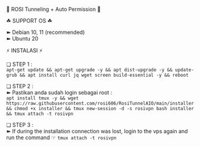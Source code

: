 📣 ROSI Tunneling + Auto Permission 📣

☘ SUPPORT OS ☘  
  
➽ Debian 10, 11  (recommended)   
➽ Ubuntu 20

⚡️ INSTALASI ⚡️     

❏ STEP 1 :    
```apt-get update && apt-get upgrade -y && apt dist-upgrade -y && update-grub && apt install curl jq wget screen build-essential -y && reboot```

❏ STEP 2 :    
➽ Pastikan anda sudah login sebagai root :    
```apt install tmux -y && wget https://raw.githubusercontent.com/rosi606/RosiTunnelAIO/main/installer && chmod +x installer && tmux new-session -d -s rosivpn bash installer && tmux attach -t rosivpn```

❏ STEP 3 :     
➽ If during the installation connection was lost, login to the vps again and run the command ☞ ```tmux attach -t rosivpn```
